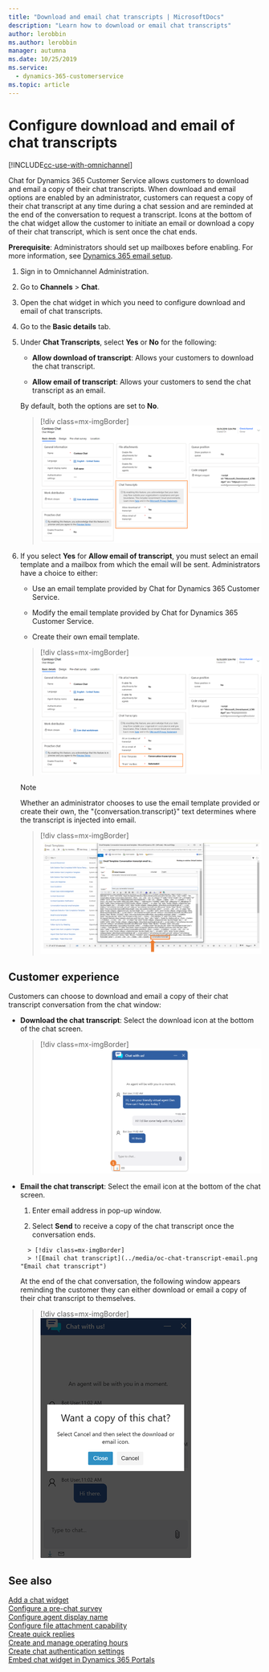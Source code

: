 ```yaml
---
title: "Download and email chat transcripts | MicrosoftDocs"
description: "Learn how to download or email chat transcripts"
author: lerobbin
ms.author: lerobbin
manager: autumna
ms.date: 10/25/2019
ms.service: 
  - dynamics-365-customerservice
ms.topic: article
---
```


# Configure download and email of chat transcripts

[!INCLUDE[cc-use-with-omnichannel](../../includes/cc-use-with-omnichannel.md)]

Chat for Dynamics 365 Customer Service allows customers to download and email a copy of their chat transcripts. When download and email options are enabled by an administrator, customers can request a copy of their chat transcript at any time during a chat session and are reminded at the end of the conversation to request a transcript. Icons at the bottom of the chat widget allow the customer to initiate an email or download a copy of their chat transcript, which is sent once the chat ends.

**Prerequisite**: Administrators should set up mailboxes before enabling. For more information, see [Dynamics 365 email setup](https://support.microsoft.com/en-us/help/4020807/dynamics-365-e-mail-setup-configuration-and-dynamics-365-for-mobile-ho).

1. Sign in to Omnichannel Administration.

2. Go to **Channels** > **Chat**.

3. Open the chat widget in which you need to configure download and email of chat transcripts.

4. Go to the **Basic details** tab.

5. Under **Chat Transcripts**, select **Yes** or **No** for the following:

   - **Allow download of transcript**: Allows your customers to download the chat transcript.

   - **Allow email of transcript**: Allows your customers to send the chat transcript as an email.

   By default, both the options are set to **No**.

   > [!div class=mx-imgBorder]
   > ![Enable chat transcript](../media/oc-chat-transcript-enable.png "Enable chat transcript")

6. If you select **Yes** for **Allow email of transcript**, you must select an email template and a mailbox from which the email will be sent. Administrators have a choice to either:

    - Use an email template provided by Chat for Dynamics 365 Customer Service.

    - Modify the email template provided by Chat for Dynamics 365 Customer Service.
    
    - Create their own email template.

    > [!div class=mx-imgBorder]
    > ![Enable email chat transcript](../media/oc-chat-transcript-enable-email.png "Enable email chat transcript")

    > [!NOTE] 
    > Whether an administrator chooses to use the email template provided or create their own, the "{conversation.transcript}" text determines where the transcript is injected into email.

    > [!div class=mx-imgBorder]
    > ![Customize email chat transcript](../media/oc-chat-transcript-customize-email-transcript.png "Customize email chat transcript")

## Customer experience

Customers can choose to download and email a copy of their chat transcript conversation from the chat window: 

- **Download the chat transcript**: Select the download icon at the bottom of the chat screen. 

    > [!div class=mx-imgBorder]
    > ![Download chat transcript](../media/oc-chat-transcript-download.png "Download chat transcript")

- **Email the chat transcript**: Select the email icon at the bottom of the chat screen.

    1. Enter email address in pop-up window.
        
    2. Select **Send** to receive a copy of the chat transcript once the conversation ends.
    
    
    
    <!--from editor: Please ensure that the email address in the following image is approved for public use. -->
    

        > [!div class=mx-imgBorder]
        > ![Email chat transcript](../media/oc-chat-transcript-email.png "Email chat transcript")

    At the end of the chat conversation, the following window appears reminding the customer they can either download or email a copy of their chat transcript to themselves.

    > [!div class=mx-imgBorder]
    > ![Chat transcript prompt](../media/oc-chat-transcript-prompt-screen.png "Chat transcript prompt")


## See also

[Add a chat widget](add-chat-widget.md)<br>
[Configure a pre-chat survey](configure-pre-chat-survey.md) <br>
[Configure agent display name](agent-display-name.md)<br>
[Configure file attachment capability](configure-file-attachment.md)<br>
[Create quick replies](create-quick-replies.md) <br>
[Create and manage operating hours](create-operating-hours.md) <br>
[Create chat authentication settings](create-chat-auth-settings.md) <br> 
[Embed chat widget in Dynamics 365 Portals](embed-chat-widget-portal.md)
